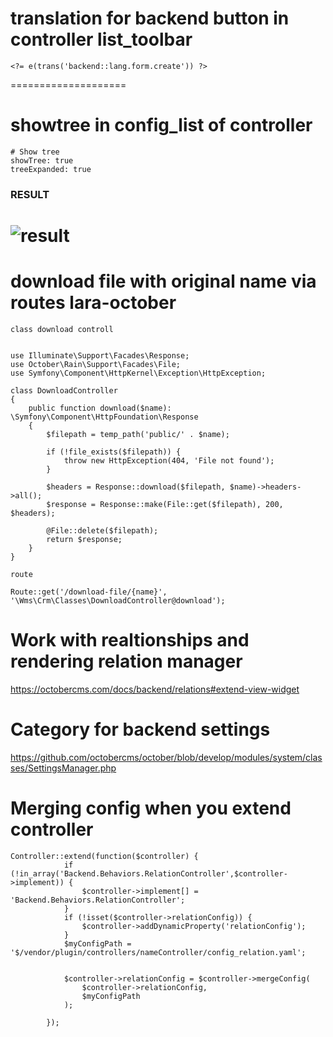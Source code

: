 # translation for backend button in controller list_toolbar
```
<?= e(trans('backend::lang.form.create')) ?> 
```
====================
# showtree in config_list of controller 
```
# Show tree
showTree: true
treeExpanded: true
```
### RESULT
![result](https://raw.githubusercontent.com/idevmans/lpground/master/october-nested-tree.png)
====================
# download file with original name via routes lara-october
```
class download controll


use Illuminate\Support\Facades\Response;
use October\Rain\Support\Facades\File;
use Symfony\Component\HttpKernel\Exception\HttpException;

class DownloadController
{
    public function download($name): \Symfony\Component\HttpFoundation\Response
    {
        $filepath = temp_path('public/' . $name);

        if (!file_exists($filepath)) {
            throw new HttpException(404, 'File not found');
        }

        $headers = Response::download($filepath, $name)->headers->all();
        $response = Response::make(File::get($filepath), 200, $headers);

        @File::delete($filepath);
        return $response;
    }
}

route

Route::get('/download-file/{name}', '\Wms\Crm\Classes\DownloadController@download');
```
# Work with realtionships and rendering relation manager 
https://octobercms.com/docs/backend/relations#extend-view-widget

# Category for backend settings
https://github.com/octobercms/october/blob/develop/modules/system/classes/SettingsManager.php

# Merging config when you extend controller
```
Controller::extend(function($controller) {
            if (!in_array('Backend.Behaviors.RelationController',$controller->implement)) {
                $controller->implement[] = 'Backend.Behaviors.RelationController';
            }
            if (!isset($controller->relationConfig)) {
                $controller->addDynamicProperty('relationConfig');
            }
            $myConfigPath = '$/vendor/plugin/controllers/nameController/config_relation.yaml';


            $controller->relationConfig = $controller->mergeConfig(
                $controller->relationConfig,
                $myConfigPath
            );

        });
```
